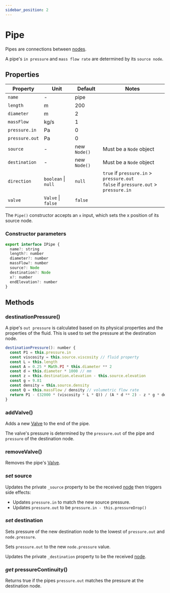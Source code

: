 ```yaml
---
sidebar_position: 2
---
```


# Pipe

Pipes are connections between [nodes](/docs/model/Node).

A pipe's `in pressure` and `mass flow rate` are determined by its `source node`.

## Properties

| Property       | Unit                | Default      | Notes                                                                                  |
| -------------- | ------------------- | ------------ | -------------------------------------------------------------------------------------- |
| `name`         | -                   | pipe         |                                                                                        |
| `length`       | m                   | 200          |                                                                                        |
| `diameter`     | m                   | 2            |                                                                                        |
| `massFlow`     | kg/s                | 1            |                                                                                        |
| `pressure.in`  | Pa                  | 0            |                                                                                        |
| `pressure.out` | Pa                  | 0            |                                                                                        |
| `source`       | -                   | new `Node()` | Must be a `Node` object                                                                |
| `destination`  | -                   | new `Node()` | Must be a `Node` object                                                                |
| `direction`    | `boolean` \| `null` | `null`       | `true` if `pressure.in` > `pressure.out`<br/>`false` if `pressure.out` > `pressure.in` |
| `valve`        | `Valve` \| `false`  | `false`      |                                                                                        |

The `Pipe()` constructor accepts an `x` input, which sets the x position of its source node.

### Constructor parameters

```js
export interface IPipe {
  name?: string
  length?: number
  diameter?: number
  massFlow?: number
  source?: Node
  destination?: Node
  x?: number
  endElevation?: number
}
```

## Methods

### destinationPressure()

A pipe's `out pressure` is calculated based on its physical properties and the properties of the fluid. This is used to set the pressure at the destination node.

```js
destinationPressure(): number {
  const P1 = this.pressure.in
  const viscosity = this.source.viscosity // fluid property
  const L = this.length
  const A = 0.25 * Math.PI * this.diameter ** 2
  const d = this.diameter * 1000 // mm
  const z = this.destination.elevation - this.source.elevation
  const g = 9.81
  const density = this.source.density
  const Q = this.massFlow / density // volumetric flow rate
  return P1 - (32000 * (viscosity * L * Q)) / (A * d ** 2) - z * g * density
}
```

### addValve()

Adds a new [Valve](/docs/model/Valve) to the end of the pipe.

The valve's pressure is determined by the `pressure.out` of the pipe and `pressure` of the destination node.

### removeValve()

Removes the pipe's [Valve](/docs/model/Valve).

### _set_ source

Updates the private `_source` property to be the received [node](/docs/model/Node) then triggers side effects:

- Updates `pressure.in` to match the new source pressure.
- Updates `pressure.out` to be `pressure.in - this.pressureDrop()`

### _set_ destination

Sets pressure of the new destination node to the lowest of `pressure.out` and `node.pressure`.

Sets `pressure.out` to the new `node.pressure` value.

Updates the private `_destination` property to be the received [node](/docs/model/Node).

### _get_ pressureContinuity()

Returns true if the pipes `pressure.out` matches the pressure at the destination node.
